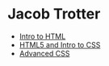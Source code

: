 # Jacob Trotter

<ul>
<li><a href="intro_to_html/index.html" target="_blank">Intro to HTML</a></li>
<li><a href="HTML5_to_intro_css/index.html" target="_blank">HTML5 and Intro to CSS</a></li>
<li><a href="Advanced_CSS/index.html" target="_blank">Advanced CSS</a></li>
</ul>